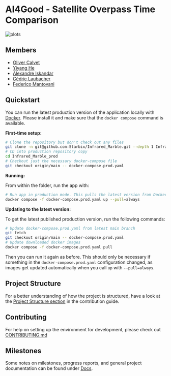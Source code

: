 # AI4Good - Satellite Overpass Time Comparison

![plots](assets/plots.webp)

## Members

-   [Oliver Calvet](mailto:ocalvet@student.ethz.ch)
-   [Yiyang He](mailto:yiyahe@student.ethz.ch)
-   [Alexandre Iskandar](mailto:aiskandar@student.ethz.ch)
-   [Cédric Laubacher](mailto:cedric@laubacher.io)
-   [Federico Mantovani](mailto:fmantova@student.ethz.ch)

## Quickstart

You can run the latest production version of the application locally with [Docker](https://www.docker.com/). Please
install it and make sure that the `docker compose` command is available.

**First-time setup:**

```sh
# Clone the repository but don't check out any files
git clone -n git@github.com:Starbix/Infrared_Marble.git --depth 1 Infrared_Marble_prod
# CD into production repository copy
cd Infrared_Marble_prod
# Checkout just the necessary docker-compose file
git checkout origin/main -- docker-compose.prod.yaml
```

**Running:**

From within the folder, run the app with:

```sh
# Run app in production mode. This pulls the latest version from Docker Hub if not already downloaded
docker compose -f docker-compose.prod.yaml up --pull=always
```

**Updating to the latest version:**

To get the latest published production version, run the following commands:

```sh
# Update docker-compose.prod.yaml from latest main branch
git fetch
git checkout origin/main -- docker-compose.prod.yaml
# Update downloaded docker images
docker compose -f docker-compose.prod.yaml pull
```

Then you can run it again as before. This should only be necessary if something in the `docker-compose.prod.yaml`
configuration changed, as images get updated automatically when you call `up` with `--pull=always`.

## Project Structure

For a better understanding of how the project is structured, have a look at the
[Project Structure section](./CONTRIBUTING.md#project-structure) in the contribution guide.

## Contributing

For help on setting up the environment for development, please check out [CONTRIBUTING.md](./CONTRIBUTING.md)

## Milestones

Some notes on milestones, progress reports, and general project documentation can be found under [Docs](./docs).
